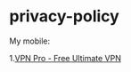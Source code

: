 # privacy-policy
My mobile:

1.[VPN Pro - Free Ultimate VPN](/privacy-policy/vpn-pro-free-ultimate-vpn)

